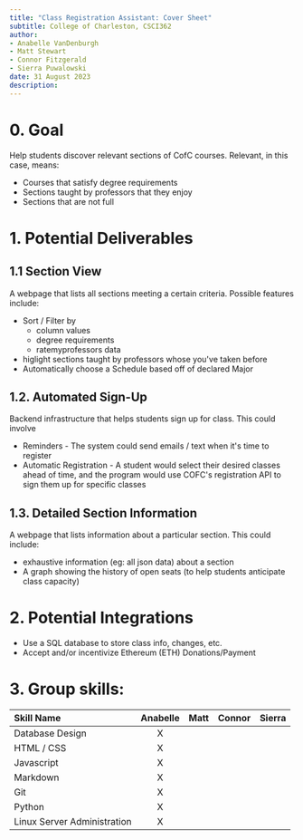 ```yaml
---
title: "Class Registration Assistant: Cover Sheet"
subtitle: College of Charleston, CSCI362
author:
- Anabelle VanDenburgh
- Matt Stewart
- Connor Fitzgerald
- Sierra Puwalowski
date: 31 August 2023
description: 
---
```


# 0. Goal
Help students discover relevant sections of CofC courses.
Relevant, in this case, means:

- Courses that satisfy degree requirements
- Sections taught by professors that they enjoy
- Sections that are not full

# 1. Potential Deliverables
## 1.1 Section View
A webpage that lists all sections meeting a certain criteria. 
Possible features include:

- Sort / Filter by
    - column values
    - degree requirements
    - ratemyprofessors data
- higlight sections taught by professors whose you've taken before
- Automatically choose a Schedule based off of declared Major

## 1.2. Automated Sign-Up
Backend infrastructure that helps students sign up for class.
This could involve

- Reminders - The system could send emails / text when it's time to register
- Automatic Registration - A student would select their desired classes ahead of time, and the program would use COFC's registration API to sign them up for specific classes

## 1.3. Detailed Section Information
A webpage that lists information about a particular section. This could include:
- exhaustive information (eg: all json data) about a section
- A graph showing the history of open seats (to help students anticipate class capacity)

# 2. Potential Integrations
- Use a SQL database to store class info, changes, etc.
- Accept and/or incentivize Ethereum (ETH) Donations/Payment

# 3. Group skills:

| Skill Name | Anabelle | Matt | Connor | Sierra |
|:---|:---:|:---:|:---:|:---:|
| Database Design | X |   |   |   |
| HTML / CSS | X |   |   |   |
| Javascript | X |   |   |   |
| Markdown | X |   |   |   |
| Git | X |   |   |   |
| Python | X |   |   |   |
| Linux Server Administration | X |   |   |   |
